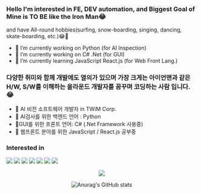 ### Hello I'm interested in FE, DEV automation, and Biggest Goal of Mine is TO BE like the Iron Man😂
and have All-round hobbies(surfing, snow-boarding, singing, dancing, skate-boarding, etc.)😂👋

- 🔭 I’m currently working on Python (for AI Inspection)
- 🔭 I’m currently working on C# .Net (for GUI)
- 🌱 I’m currently learning JavaScript React.js (for Web Front Lang.)

### 다양한 취미와 함께 개발에도 열의가 있으며 가장 크게는 아이언맨과 같은 H/W, S/W를 이해하는 올라운드 개발자를 꿈꾸며 코딩하는 사람 입니다.😂
- 🔭 AI 비전 소프트웨어 개발자 in TWiM Corp.
- 🔭 AI검사를 위한 백엔드 언어 : Python
- 🔭GUI를 위한 프론트 언어: C# (.Net Framework 사용중)
- 🌱 웹프론트 분야를 위한 JavaScript / React.js 공부중

### Interested in
<a href="https://github.com/Slangoij" target="_blank"><img src="https://img.shields.io/badge/TensorFlow-FF6F00?style=flat&logo=https://user-images.githubusercontent.com/71580318/197627831-4b96a95a-1894-432f-9cc9-43f4904293e2.svg&logoColor=FF6F00"/></a>
<a href="https://github.com/Slangoij" target="_blank"><img src="https://img.shields.io/badge/.NET-512BD4?style=flat&logo=https://user-images.githubusercontent.com/71580318/197626599-57bbe80c-bba0-47e0-98f3-507db0486283.svg&logoColor=512BD4"/></a>
<a href="https://github.com/Slangoij" target="_blank"><img src="https://img.shields.io/badge/React-61DAFB?style=flat&logo=https://user-images.githubusercontent.com/71580318/197628186-bda1b74a-646a-4c3f-85af-35eb15ba2927.svg&logoColor=61DAFB"/></a>
<a href="https://github.com/Slangoij" target="_blank"><img src="https://img.shields.io/badge/JavaScript-F7DF1E?style=flat&logo=https://user-images.githubusercontent.com/71580318/197628636-a26701d9-7d0d-49cb-a745-26fc1780dc62.svg&logoColor=F7DF1E"/></a>
<a href="https://github.com/Slangoij" target="_blank"><img src="https://img.shields.io/badge/Python-3776AB?style=flat&logo=https://user-images.githubusercontent.com/71580318/197628821-927cec69-9fe4-460b-a6f7-b207bcef4afa.svg&logoColor=3776AB"/></a>
<a href="https://github.com/Slangoij" target="_blank"><img src="https://img.shields.io/badge/CSharp-239120?style=flat&logo=https://user-images.githubusercontent.com/71580318/197629032-36eb30ff-086e-41e6-a700-bb0aabd613ae.svg&logoColor=239120"/></a>
<a href="https://github.com/Slangoij" target="_blank"><img src="https://img.shields.io/badge/C++-00599C?style=flat&logo=https://user-images.githubusercontent.com/71580318/197629306-ec3fe640-3b79-46b7-947f-0202795f68b1.svg&logoColor=00599C"/></a>


<div align=center>

<!-- [![Hits](https://hits.seeyoufarm.com/api/count/incr/badge.svg?url=https%3A%2F%2Fgithub.com%2Fzzsza)](https://hits.seeyoufarm.com)  -->
<img src="http://mazassumnida.wtf/api/v2/generate_badge?boj=slango">

</div>


<div align=center>

![Anurag's GitHub stats](https://github-readme-stats.vercel.app/api?username=Slangoij&show_icons=true&theme=radical)

<!-- [![Tech Blog Badge](http://img.shields.io/badge/-Tech%20blog-black?style=flat-square&logo=github&link=https://a.github.io/)](https://a.github.io/) 
[![Linkedin Badge](https://img.shields.io/badge/-LinkedIn-blue?style=flat-square&logo=Linkedin&logoColor=white&link=https://www.linkedin.com/in/test/)](https://www.linkedin.com/in/a/) 
[![Youtube Badge](https://img.shields.io/badge/Youtube-ff0000?style=flat-square&logo=youtube&link=https://www.youtube.com/c/a)](https://www.youtube.com/c/test) 
[![Facebook Badge](https://img.shields.io/badge/-Facebook-1877f2?style=flat-square&logo=facebook&logoColor=white&link=https://www.facebook.com/test)](https://www.facebook.com/zzsza) 
[![Instagram Badge](https://img.shields.io/badge/-Instagram-dd2a7b?style=flat-square&logo=instagram&logoColor=white&link=https://www.instagram.com/ttest/)](https://www.instagram.com/aa/) 
[![Gmail Badge](https://img.shields.io/badge/-Gmail-d14836?style=flat-square&logo=Gmail&logoColor=white&link=mailto:kimtaeyou0923@gmail.com)](mailto:kimtaeyou0923@gmail.com)
-->

</div>



<!--
**Slangoij/Slangoij** is a ✨ _special_ ✨ repository because its `README.md` (this file) appears on your GitHub profile.

Here are some ideas to get you started:

- 🔭 I’m currently working on ...
- 🌱 I’m currently learning ...
- 👯 I’m looking to collaborate on ...
- 🤔 I’m looking for help with ...
- 💬 Ask me about ...
- 📫 How to reach me: ...
- 😄 Pronouns: ...
- ⚡ Fun fact: ...
-->
